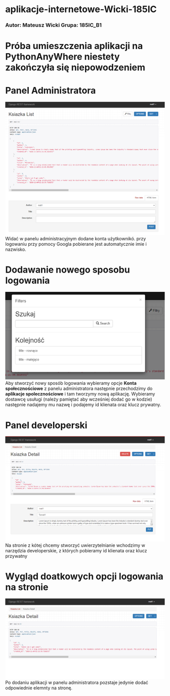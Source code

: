 # aplikacje-internetowe-Wicki-185IC

### Autor: Mateusz Wicki Grupa: 185IC_B1

# Próba umieszczenia aplikacji na PythonAnyWhere niestety zakończyła się niepowodzeniem

# Panel Administratora
![](https://github.com/Wicki07/aplikacje-internetowe-M.Wicki-185ic/blob/master/Lab4/Zrzuty_ekranu/1.PNG)
Widać w panelu administracyjnym dodane konta użytkownikó. przy logowaniu przy pomocy Googla pobierane jest automatycznie imie i nazwisko.


# Dodawanie nowego sposobu logowania
![](https://github.com/Wicki07/aplikacje-internetowe-M.Wicki-185ic/blob/master/Lab4/Zrzuty_ekranu/2.PNG)
Aby stworzyć nowy sposób logowania wybieramy opcje **Konta społecznościowe** z panelu administratora następnie przechodzimy do **aplikacje spolecznościowe** i tam tworzymy nową
aplikację. Wybieramy dostawcę usuługi (należy pamiętać aby wcześniej dodać go w kodzie) następnie nadajemy mu nazwę i podajemy id klienata oraz klucz prywatny.

# Panel developerski
![](https://github.com/Wicki07/aplikacje-internetowe-M.Wicki-185ic/blob/master/Lab4/Zrzuty_ekranu/3.PNG)
Na stronie z kótej chcemy stworzyć uwierzytelnianie wchodzimy w narzędzia developerskie, z których pobieramy id klienata oraz klucz przywatny

# Wygląd doatkowych opcji logowania na stronie
![](https://github.com/Wicki07/aplikacje-internetowe-M.Wicki-185ic/blob/master/Lab4/Zrzuty_ekranu/4.PNG)
Po dodaniu aplikacji w panelu administratora pozstaje jedynie dodać odpowiednie elemnty na stronę.
